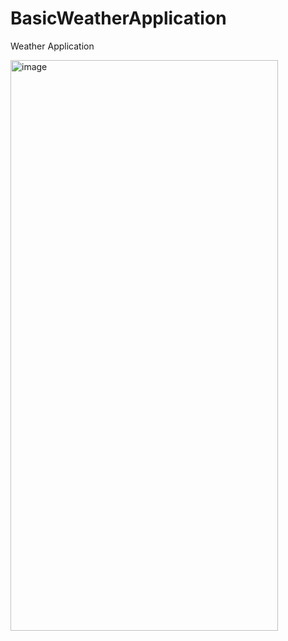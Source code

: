 # BasicWeatherApplication
Weather Application

<img width="428" height="913" alt="image" src="https://github.com/user-attachments/assets/e8528c15-f7e3-48af-9a01-4eca3f2697fd" />
